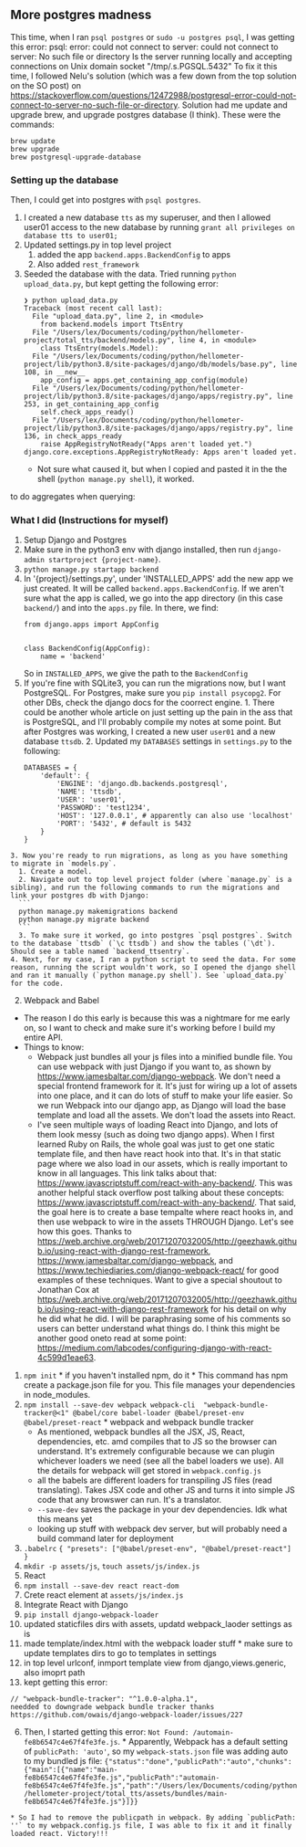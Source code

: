 ## More postgres madness
This time, when I ran `psql postgres` or `sudo -u postgres psql`, I was getting this error: psql: error: could not connect to server: could not connect to server: No such file or directory
	Is the server running locally and accepting
	connections on Unix domain socket "/tmp/.s.PGSQL.5432"
To fix it this time, I followed Nelu's solution (which was a few down from the top solution on the SO post) on https://stackoverflow.com/questions/12472988/postgresql-error-could-not-connect-to-server-no-such-file-or-directory.
Solution had me update and upgrade brew, and upgrade postgres database (I think). These were the commands:
```
brew update
brew upgrade
brew postgresql-upgrade-database
```

### Setting up the database
Then, I could get into postgres with `psql postgres`.
1. I created a new database `tts` as my superuser, and then I allowed user01 access to the new database by running `grant all privileges on database tts to user01;`
2. Updated settings.py in top level project
   1. added the app `backend.apps.BackendConfig` to apps
   2. Also added `rest_framework`
3. Seeded the database with the data. Tried running `python upload_data.py`, but kept getting the following error:
   ```
   ❯ python upload_data.py                   
   Traceback (most recent call last):
     File "upload_data.py", line 2, in <module>
       from backend.models import TtsEntry
     File "/Users/lex/Documents/coding/python/hellometer-project/total_tts/backend/models.py", line 4, in <module>
       class TtsEntry(models.Model):
     File "/Users/lex/Documents/coding/python/hellometer-project/lib/python3.8/site-packages/django/db/models/base.py", line 108, in __new__
       app_config = apps.get_containing_app_config(module)
     File "/Users/lex/Documents/coding/python/hellometer-project/lib/python3.8/site-packages/django/apps/registry.py", line 253, in get_containing_app_config
       self.check_apps_ready()
     File "/Users/lex/Documents/coding/python/hellometer-project/lib/python3.8/site-packages/django/apps/registry.py", line 136, in check_apps_ready
       raise AppRegistryNotReady("Apps aren't loaded yet.")
   django.core.exceptions.AppRegistryNotReady: Apps aren't loaded yet.
    ```
    * Not sure what caused it, but when I copied and pasted it in the the shell (`python manage.py shell`), it worked.

to do aggregates when querying:
<!-- https://micropyramid.com/blog/aggregation-in-django-minumum-and-maximum-values-from-django-model/ -->

### What I did (Instructions for myself)
1. Setup Django and Postgres
  1. Make sure in the python3 env with django installed, then run `django-admin startproject {project-name}`.
  2. `python manage.py startapp backend`
  3. In '{project}/settings.py', under 'INSTALLED_APPS' add the new app we just created. It will be called `backend.apps.BackendConfig`. If we aren't sure what the app is called, we go into the app directory (in this case `backend/`) and into the `apps.py` file. In there, we find:
      ```
      from django.apps import AppConfig


      class BackendConfig(AppConfig):
          name = 'backend'
      ```
      So in `INSTALLED_APPS`, we give the path to the `BackendConfig`
  4. If you're fine with SQLite3, you can run the migrations now, but I want PostgreSQL. For Postgres, make sure you `pip install psycopg2`. For other DBs, check the django docs for the coorrect engine.
    1. There could be another whole article on just setting up the pain in the ass that is PostgreSQL, and I'll probably compile my notes at some point. But after Postgres was working, I created a new user `user01` and a new database `ttsdb`.
    2. Updated my `DATABASES` settings in `settings.py` to the following:
      ```
      DATABASES = {
          'default': {
              'ENGINE': 'django.db.backends.postgresql',
              'NAME': 'ttsdb',
              'USER': 'user01',
              'PASSWORD': 'test1234',
              'HOST': '127.0.0.1', # apparently can also use 'localhost'
              'PORT': '5432', # default is 5432
          }
      }
      ```
    3. Now you're ready to run migrations, as long as you have something to migrate in `models.py`.
      1. Create a model.
      2. Navigate out to top level project folder (where `manage.py` is a sibling), and run the following commands to run the migrations and link your postgres db with Django:
      ```
      python manage.py makemigrations backend
      python manage.py migrate backend
      ```
      3. To make sure it worked, go into postgres `psql postgres`. Switch to the database `ttsdb` (`\c ttsdb`) and show the tables (`\dt`). Should see a table named `backend_ttsentry`.
    4. Next, for my case, I ran a python script to seed the data. For some reason, running the script wouldn't work, so I opened the django shell and ran it manually (`python manage.py shell`). See `upload_data.py` for the code.
2. Webpack and Babel
  * The reason I do this early is because this was a nightmare for me early on, so I want to check and make sure it's working before I build my entire API.
  * Things to know:
    * Webpack just bundles all your js files into a minified bundle file. You can use webpack with just Django if you want to, as shown by https://www.jamesbaltar.com/django-webpack. We don't need a special frontend framework for it. It's just for wiring up a lot of assets into one place, and it can do lots of stuff to make your life easier. So we run Webpack into our django app, as Django will load the base template and load all the assets. We don't load the assets into React.
    * I've seen multiple ways of loading React into Django, and lots of them look messy (such as doing two django apps). When I first learned Ruby on Rails, the whole goal was just to get one static template file, and then have react hook into that. It's in that static page where we also load in our assets, which is really important to know in all languages. This link talks about that: https://www.javascriptstuff.com/react-with-any-backend/. This was another helpful stack overflow post talking about these concepts: https://www.javascriptstuff.com/react-with-any-backend/. That said, the goal here is to create a base tempalte where react hooks in, and then use webpack to wire in the assets THROUGH Django. Let's see how this goes. Thanks to https://web.archive.org/web/20171207032005/http://geezhawk.github.io/using-react-with-django-rest-framework, https://www.jamesbaltar.com/django-webpack, and https://www.techiediaries.com/django-webpack-react/ for good examples of these techniques. Want to give a special shoutout to Jonathan Cox at https://web.archive.org/web/20171207032005/http://geezhawk.github.io/using-react-with-django-rest-framework for his detail on why he did what he did. I will be paraphrasing some of his comments so users can better understand what things do. I think this might be another good oneto read at some point: https://medium.com/labcodes/configuring-django-with-react-4c599d1eae63.
  1. `npm init`
    * if you haven't installed npm, do it
    * This command has npm create a package.json file for you. This file manages your dependencies in node_modules.
  2. `npm install --save-dev webpack webpack-cli  "webpack-bundle-tracker@<1" @babel/core babel-loader @babel/preset-env @babel/preset-react`
    * webpack and webpack bundle tracker
      * As mentioned, webpack bundles all the JSX, JS, React, dependencies, etc. amd compiles that to JS so the browser can understand. It's extremely configurable because we can plugin whichever loaders we need (see all the babel loaders we use). All the details for webpack will get stored in `webpack.config.js`
      * all the babels are different loaders for transpiling JS files (read translating). Takes JSX code and other JS and turns it into simple JS code that any browswer can run. It's a translator.
      * `--save-dev` saves the package in your dev dependencies. Idk what this means yet
      * looking up stuff with webpack dev server, but will probably need a build command later for deployment
  3. `.babelrc`
    `{ "presets": ["@babel/preset-env", "@babel/preset-react"] }`
  3. `mkdir -p assets/js`, `touch assets/js/index.js`
3. React
  1. `npm install --save-dev react react-dom`
  2. Crete react element at `assets/js/index.js`
4. Integrate React with Django
  1. `pip install django-webpack-loader`
  2. updated staticfiles dirs with assets, updatd webpack_laoder settings as is
  3. made template/index.html with the webpack loader stuff
    * make sure to update templates dirs to go to templates in settings
  4. in top level urlconf, inmport template view from django,views.generic, also imoprt path
  5. kept getting this error: 


    // "webpack-bundle-tracker": "^1.0.0-alpha.1",
    needded to downgrade webpack bundle tracker thanks https://github.com/owais/django-webpack-loader/issues/227
  6. Then, I started getting this error: `Not Found: /automain-fe8b6547c4e67f4fe3fe.js`.
    * Apparently, Webpack has a default setting of `publicPath: 'auto'`, so my `webpack-stats.json` file was adding auto to my bundled js file:
    ```
    {"status":"done","publicPath":"auto","chunks":{"main":[{"name":"main-fe8b6547c4e67f4fe3fe.js","publicPath":"automain-fe8b6547c4e67f4fe3fe.js","path":"/Users/lex/Documents/coding/python/hellometer-project/total_tts/assets/bundles/main-fe8b6547c4e67f4fe3fe.js"}]}}
    ```

    * So I had to remove the publicpath in webpack. By adding `publicPath: ''` to my webpack.config.js file, I was able to fix it and it finally loaded react. Victory!!!